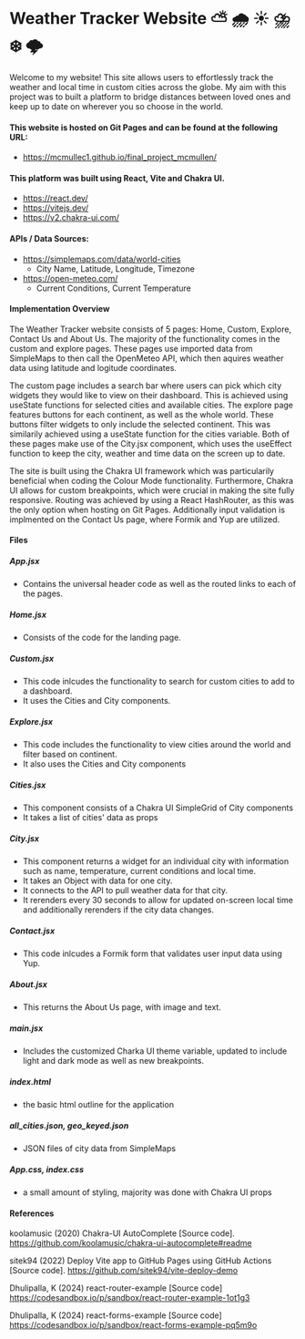 # Weather Tracker Website ⛅ 🌧️ ☀️ ⛈️ ❄️ 🌩️

Welcome to my website! This site allows users to effortlessly track the weather and local time in custom cities across the globe. My aim with this project was to built a platform to bridge distances between loved ones and keep up to date on wherever you so choose in the world. 

#### This website is hosted on Git Pages and can be found at the following URL:
- https://mcmullec1.github.io/final_project_mcmullen/

#### This platform was built using React, Vite and Chakra UI. 
- https://react.dev/
- https://vitejs.dev/
- https://v2.chakra-ui.com/

#### APIs / Data Sources:
- https://simplemaps.com/data/world-cities
    - City Name, Latitude, Longitude, Timezone
- https://open-meteo.com/
    - Current Conditions, Current Temperature

#### Implementation Overview

The Weather Tracker website consists of 5 pages: Home, Custom, Explore, Contact Us and About Us. The majority of the functionality comes in the custom and explore pages. These pages use imported data from SimpleMaps to then call the OpenMeteo API, which then aquires weather data using latitude and logitude coordinates. 

The custom page includes a search bar where users can pick which city widgets they would like to view on their dashboard. This is achieved using useState functions for selected cities and available cities. The explore page features buttons for each continent, as well as the whole world. These buttons filter widgets to only include the selected continent. This was similarily achieved using a useState function for the cities variable. Both of these pages make use of the City.jsx component, which uses the useEffect function to keep the city, weather and time data on the screen up to date. 

The site is built using the Chakra UI framework which was particularily beneficial when coding the Colour Mode functionality. Furthermore, Chakra UI allows for custom breakpoints, which were crucial in making the site fully responsive. Routing was achieved by using a React HashRouter, as this was the only option when hosting on Git Pages. Additionally input validation is implmented on the Contact Us page, where Formik and Yup are utilized. 

#### Files

##### App.jsx
- Contains the universal header code as well as the routed links to each of the pages.

##### Home.jsx
- Consists of the code for the landing page.

##### Custom.jsx
- This code inlcudes the functionality to search for custom cities to add to a dashboard.
- It uses the Cities and City components.

##### Explore.jsx
- This code includes the functionality to view cities around the world and filter based on continent.
- It also uses the Cities and City components

##### Cities.jsx
- This component consists of a Chakra UI SimpleGrid of City components
- It takes a list of cities' data as props

##### City.jsx
- This component returns a widget for an individual city with information such as name, temperature, current conditions and local time.
- It takes an Object with data for one city.
- It connects to the API to pull weather data for that city.
- It rerenders every 30 seconds to allow for updated on-screen local time and additionally rerenders if the city data changes.

##### Contact.jsx
- This code inlcudes a Formik form that validates user input data using Yup.

##### About.jsx
- This returns the About Us page, with image and text.

##### main.jsx
- Includes the customized Charka UI theme variable, updated to include light and dark mode as well as new breakpoints.

##### index.html
- the basic html outline for the application

##### all_cities.json, geo_keyed.json
- JSON files of city data from SimpleMaps

##### App.css, index.css
- a small amount of styling, majority was done with Chakra UI props

#### References

koolamusic (2020) Chakra-UI AutoComplete [Source code]. https://github.com/koolamusic/chakra-ui-autocomplete#readme

sitek94 (2022) Deploy Vite app to GitHub Pages using GitHub Actions [Source code]. https://github.com/sitek94/vite-deploy-demo

Dhulipalla, K (2024) react-router-example [Source code] https://codesandbox.io/p/sandbox/react-router-example-1ot1g3

Dhulipalla, K (2024) react-forms-example [Source code] https://codesandbox.io/p/sandbox/react-forms-example-pq5m9o






